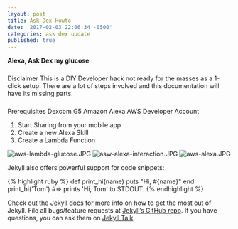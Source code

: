 ```yaml
---
layout: post
title: Ask Dex Howto
date: '2017-02-03 22:06:34 -0500'
categories: ask dex update
published: true
---
```

__Alexa, Ask Dex my glucose__


###

Disclaimer
This is a DIY Developer hack not ready for the masses as a  1-click setup. There are a lot of steps involved and this documentation will have its missing parts.
    
###

Prerequisites
Dexcom G5
Amazon Alexa
AWS Developer Account


1. Start Sharing from your mobile app
2. Create a new Alexa Skill
3. Create a Lambda Function

![aws-lambda-glucose.JPG](/ask-dex/images/aws-lambda-glucose.JPG)
![asw-alexa-interaction.JPG](/ask-dex/images/asw-alexa-interaction.JPG)
![aws-alexa.JPG](/ask-dex/images/aws-alexa.JPG)


Jekyll also offers powerful support for code snippets:

{% highlight ruby %}
def print_hi(name)
  puts "Hi, #{name}"
end
print_hi('Tom')
#=> prints 'Hi, Tom' to STDOUT.
{% endhighlight %}

Check out the [Jekyll docs][jekyll-docs] for more info on how to get the most out of Jekyll. File all bugs/feature requests at [Jekyll’s GitHub repo][jekyll-gh]. If you have questions, you can ask them on [Jekyll Talk][jekyll-talk].

[jekyll-docs]: https://jekyllrb.com/docs/home
[jekyll-gh]:   https://github.com/jekyll/jekyll
[jekyll-talk]: https://talk.jekyllrb.com/
